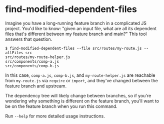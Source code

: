 # find-modified-dependent-files

Imagine you have a long-running feature branch in a complicated JS project. You'd like to know: "given an input file, what are all its dependent files that's different between my feature branch and main?" This tool answers that question.

```
$ find-modified-dependent-files --file src/routes/my-route.js --allFiles src
src/routes/my-route-helper.js
src/components/comp-a.js
src/components/comp-b.js
```

In this case, `comp-a.js`, `comp-b.js`, and `my-route-helper.js` are reachable from `my-route.js` via `require` or `import`, and they've changed between the feature branch and upstream.

The dependency tree will likely change between branches, so if you're wondering why something is different on the feature branch, you'll want to be on the feature branch when you run this command.

Run `--help` for more detailed usage instructions.